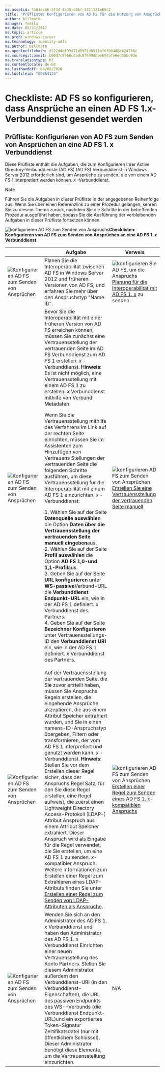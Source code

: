 ```yaml
---
ms.assetid: 4b81ac66-3f34-4a39-a8bf-5411131a69c2
title: 'Prüfliste: Konfigurieren von AD FS für die Nutzung von Ansprüchen von AD FS 1. x'
author: billmath
manager: femila
ms.date: 05/31/2017
ms.topic: article
ms.prod: windows-server
ms.technology: identity-adfs
ms.author: billmath
ms.openlocfilehash: d522dddf99d71d8921db511af6f00488e424736e
ms.sourcegitcommit: b00d7c8968c4adc8f699dbee694afe6ed36bc9de
ms.translationtype: MT
ms.contentlocale: de-DE
ms.lasthandoff: 04/08/2020
ms.locfileid: "80854123"
---
```

# <a name="checklist-configuring-ad-fs-to-send-claims-to-an-ad-fs-1x-federation-service"></a>Checkliste: AD FS so konfigurieren, dass Ansprüche an einen AD FS 1.x-Verbunddienst gesendet werden

  
## <a name="checklist-configuring-ad-fs-to-send-claims-to-an-adfs1x-federation-service"></a>Prüfliste: Konfigurieren von AD FS zum Senden von Ansprüchen an eine AD FS 1. x Verbunddienst  
Diese Prüfliste enthält die Aufgaben, die zum Konfigurieren Ihrer Active Directory-Verbunddienste (AD FS) \(AD FS\) Verbunddienst in Windows Server 2012 erforderlich sind, um Ansprüche zu senden, die von einem AD FS 1 interpretiert werden können. *x* -Verbunddienst.  
  
> [!NOTE]  
> Führen Sie die Aufgaben in dieser Prüfliste in der angegebenen Reihenfolge aus. Wenn Sie über einen Referenzlink zu einer Prozedur gelangen, kehren Sie zu diesem Thema zurück, nachdem Sie die Schritte in der betreffenden Prozedur ausgeführt haben, sodass Sie die Ausführung der verbleibenden Aufgaben in dieser Prüfliste fortsetzen können.  
  
![konfigurieren AD FS zum Senden von Anspruchs](media/2b05dce3-938f-4168-9b8f-1f4398cbdb9b.gif)**Checklisten: Konfigurieren von AD FS zum Senden von Ansprüchen an eine AD FS 1. x Verbunddienst**  
  
||Aufgabe|Verweis|  
|-|--------|-------------|  
|![Konfigurieren AD FS zum Senden von Ansprüchen](media/icon_checkboxo.gif)|Planen Sie die Interoperabilität zwischen AD FS in Windows Server 2012 und früheren Versionen von AD FS, und erfahren Sie mehr über den Anspruchstyp "Name ID".|![konfigurieren Sie AD FS, um die Anspruchs](media/faa393df-4856-4431-9eda-4f4e5be72a90.gif)[Planung für die Interoperabilität mit AD FS 1. x](https://technet.microsoft.com/library/ff678040.aspx) zu senden.|  
|![Konfigurieren AD FS zum Senden von Ansprüchen](media/icon_checkboxo.gif)|Bevor Sie die Interoperabilität mit einer früheren Version von AD FS erreichen können, müssen Sie zunächst eine Vertrauensstellung der vertrauenden Seite im AD FS Verbunddienst zum AD FS 1 erstellen. *x* -Verbunddienst. **Hinweis:** Es ist nicht möglich, eine Vertrauensstellung mit einem AD FS 1 zu erstellen. *x* Verbunddienst mithilfe von Verbund Metadaten.<p>Wenn Sie die Vertrauensstellung mithilfe des Verfahrens im Link auf der rechten Seite einrichten, müssen Sie im Assistenten zum Hinzufügen von Vertrauens Stellungen der vertrauenden Seite die folgenden Schritte ausführen, um diese Vertrauensstellung für die Interoperabilität mit einem AD FS 1 einzurichten. *x* -Verbunddienst:<p>1. Wählen Sie auf der Seite **Datenquelle auswählen** die Option **Daten über die Vertrauensstellung der vertrauenden Seite manuell eingeben**aus.<br />2. Wählen Sie auf der Seite **Profil auswählen** die Option **AD FS 1,0-und 1,1-Profil**aus.<br />3. Geben Sie auf der Seite **URL konfigurieren** unter **WS\-passive**Verbund-URL die **Verbunddienst Endpunkt-URL** ein, wie in der AD FS 1 definiert. *x* Verbunddienst des Partners.<br />4. Geben Sie auf der Seite **Bezeichner** **Konfigurieren** unter Vertrauensstellungs-ID den **Verbunddienst URI** ein, wie in der AD FS 1 definiert. *x* Verbunddienst des Partners.|![konfigurieren AD FS zum Senden von Ansprüchen](media/faa393df-4856-4431-9eda-4f4e5be72a90.gif)[Erstellen Sie eine Vertrauensstellung der vertrauenden Seite manuell](../../ad-fs/operations/Create-a-Relying-Party-Trust.md)|  
|![Konfigurieren AD FS zum Senden von Ansprüchen](media/icon_checkboxo.gif)|Auf der Vertrauensstellung der vertrauenden Seite, die Sie zuvor erstellt haben, müssen Sie Anspruchs Regeln erstellen, die eingehende Ansprüche akzeptieren, die aus einem Attribut Speicher extrahiert wurden, und Sie in einen namens-ID-Anspruchstyp übergeben, Filtern oder transformieren, der vom AD FS 1 interpretiert und genutzt werden kann. *x* -Verbunddienst. **Hinweis:** Stellen Sie vor dem Erstellen dieser Regel sicher, dass der Anspruchs Regel Satz, für den Sie diese Regel erstellen, eine Regel aufweist, die zuerst einen Lightweight Directory Access-Protokoll \(LDAP-\) Attribut Anspruch aus einem Attribut Speicher extrahiert. Dieser Anspruch wird als Eingabe für die Regel verwendet, die Sie erstellen, um eine AD FS 1 zu senden. *x*\-kompatibler Anspruch. Weitere Informationen zum Erstellen einer Regel zum Extrahieren eines LDAP-Attributs finden Sie unter [Erstellen einer Regel zum Senden von LDAP-Attributen als Ansprüche](../../ad-fs/operations/Create-a-Rule-to-Send-LDAP-Attributes-as-Claims.md).|![konfigurieren AD FS zum Senden von Ansprüchen](media/faa393df-4856-4431-9eda-4f4e5be72a90.gif)[Erstellen einer Regel zum Senden eines AD FS 1. x-kompatiblen Anspruchs](../../ad-fs/operations/Create-a-Rule-to-Send-an-AD-FS-1x-Compatible-Claim.md)|  
|![Konfigurieren AD FS zum Senden von Ansprüchen](media/icon_checkboxo.gif)|Wenden Sie sich an den Administrator des AD FS 1. *x* Verbunddienst und haben den Administrator des AD FS 1. *x* Verbunddienst Einrichten einer neuen Vertrauensstellung des Konto Partners. Stellen Sie diesem Administrator außerdem den Verbunddienst-URI \(in den Verbunddienst-Eigenschaften\), die URL des passiven Endpunkts des WS\--Verbunds \(die Verbunddienst Endpunkt-URL\)und ein exportiertes Token\-Signatur Zertifikatsdatei \(nur mit öffentlichem Schlüssel\). Dieser Administrator benötigt diese Elemente, um die Vertrauensstellung einzurichten.|N\/A|  
  

